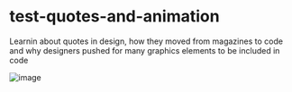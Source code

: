 # test-quotes-and-animation

Learnin about quotes in design, how they moved from magazines to code and why designers pushed for many graphics elements to be included in code

![image](https://user-images.githubusercontent.com/72318958/171051203-f1129e4f-bfca-4bc7-bc60-9d778d368ca8.png)
